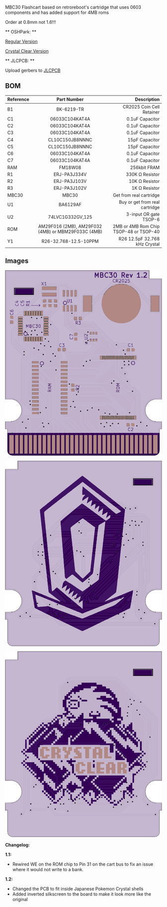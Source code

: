 MBC30 Flashcart based on retroreboot's cartridge that uses 0603 components and has added support for 4MB roms

Order at 0.8mm not 1.6!!!

** OSHPark: ** 

[Regular Version](https://oshpark.com/shared_projects/gYZqSNHK)

[Crystal Clear Version](https://oshpark.com/shared_projects/PXoETnab)


** JLCPCB: **

Upload gerbers to [JLCPCB](http://jlcpcb.com)

## BOM

| Reference        | Part Number           | Description  |
| ------------- |:-------------:| -----:|
| B1 | BK-6219-TR | CR2025 Coin Cell Retainer |
| C1 | 06033C104KAT4A | 0.1uF Capacitor |
| C2 | 06033C104KAT4A | 0.1uF Capacitor |
| C3 | 06033C104KAT4A | 0.1uF Capacitor |
| C4 | CL10C150JB8NNNC | 15pF Capacitor |
| C5 | CL10C150JB8NNNC | 15pF Capacitor |
| C6 | 06033C104KAT4A | 0.1uF Capacitor |
| C7 | 06033C104KAT4A | 0.1uF Capacitor |
| RAM | FM18W08 | 256kbit FRAM |
| R1 | ERJ-PA3J334V | 330K Ω Resistor |
| R2 | ERJ-PA3J103V | 10K Ω Resistor |
| R3 | ERJ-PA3J102V | 1K Ω Resistor |
| MBC30 | MBC30 | Get from real cartridge |
| U1 | BA6129AF | Buy or get from real cartridge |
| U2 | 74LVC1G332GV,125 | 3-input OR gate TSOP-6 |
| ROM | AM29F016 (2MB), AM29F032 (4MB) or MBM29F033C (4MB) | 2MB or 4MB Rom Chip TSOP-48 or TSOP-40 |
| Y1 | R26-32.768-12.5-10PPM | R26 12.5pF 32.768 kHz Crystal |

## Images

![Front](front.png)


![Back](back.png)

![CCBack](cc-back.png)


**Changelog:**

**1.1:**

- Rewired WE on the ROM chip to Pin 31 on the cart bus to fix an issue where it would not write to a bank.

**1.2:**

- Changed the PCB to fit inside Japanese Pokemon Crystal shells
- Added inverted silkscreen to the board to make it look more like the original
